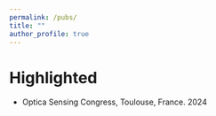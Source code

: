 ```yaml
---
permalink: /pubs/
title: ""
author_profile: true
---
```



# Highlighted 
* Optica Sensing Congress, Toulouse, France. 2024



<!--

-->
